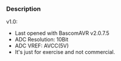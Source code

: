 ### Description

v1.0:
- Last opened with BascomAVR v2.0.7.5
- ADC Resolution: 10Bit
- ADC VREF: AVCC(5V)
- It's just for exercise and not commercial.